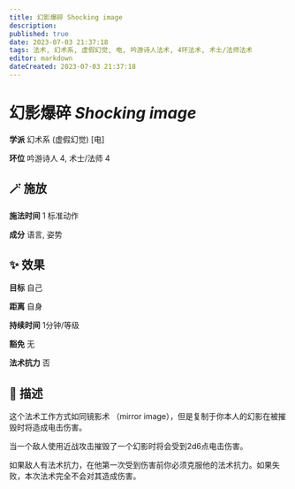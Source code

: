```yaml
---
title: 幻影爆碎 Shocking image
description: 
published: true
date: 2023-07-03 21:37:18
tags: 法术, 幻术系, 虚假幻觉, 电, 吟游诗人法术, 4环法术, 术士/法师法术
editor: markdown
dateCreated: 2023-07-03 21:37:18
---
```


# **幻影爆碎** *Shocking image*

**学派** 幻术系 (虚假幻觉) \[电\] 

**环位** 吟游诗人 4, 术士/法师 4

## 🪄 施放

**施法时间** 1 标准动作

**成分** 语言, 姿势

## ✨ 效果 

**目标** 自己 

**距离** 自身  

**持续时间** 1分钟/等级 

**豁免** 无

**法术抗力** 否

## 📖 描述

这个法术工作方式如同镜影术 （mirror image），但是复制于你本人的幻影在被摧毁时将造成电击伤害。

当一个敌人使用近战攻击摧毁了一个幻影时将会受到2d6点电击伤害。

如果敌人有法术抗力，在他第一次受到伤害前你必须克服他的法术抗力。如果失败，本次法术完全不会对其造成伤害。
    